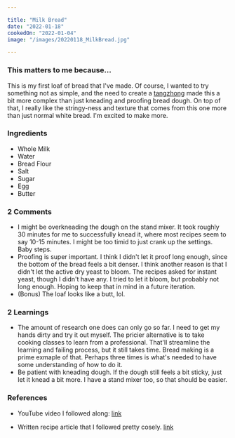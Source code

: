 ```yaml
---

title: "Milk Bread"
date: "2022-01-18"
cookedOn: "2022-01-04"
image: "/images/20220118_MilkBread.jpg"

---
```


### This matters to me because...
This is my first loaf of bread that I've made. Of course, I wanted to try something not as simple, and the need to create a [tangzhong](https://en.wikipedia.org/wiki/Water_roux) made this a bit more complex than just kneading and proofing bread dough. On top of that, I really like the stringy-ness and texture that comes from this one more than just normal white bread. I'm excited to make more.  

### Ingredients
* Whole Milk
* Water
* Bread Flour
* Salt
* Sugar
* Egg
* Butter

### 2 Comments
* I might be overkneading the dough on the stand mixer. It took roughly 30 minutes for me to successfully knead it, where most recipes seem to say 10-15 minutes. I might be too timid to just crank up the settings. Baby steps.
* Proofing is super important. I think I didn't let it proof long enough, since the bottom of the bread feels a bit denser. I think another reason is that I didn't let the active dry yeast to bloom. The recipes asked for instant yeast, though I didn't have any. I tried to let it bloom, but probably not long enough. Hoping to keep that in mind in a future iteration. 
* (Bonus) The loaf looks like a butt, lol.

### 2 Learnings
* The amount of research one does can only go so far. I need to get my hands dirty and try it out myself. The pricier alternative is to take cooking classes to learn from a professional. That'll streamline the learning and failing process, but it still takes time. Bread making is a prime exmaple of that. Perhaps three times is what's needed to have some understanding of how to do it.
* Be patient with kneading dough. If the dough still feels a bit sticky, just let it knead a bit more. I have a stand mixer too, so that should be easier.   

### References

- YouTube video I followed along: [link](https://www.youtube.com/watch?v=tc3coiL36Cg) 

- Written recipe article that I followed pretty cosely. [link](https://www.allrecipes.com/recipe/283940/chef-johns-milk-bread/) 
